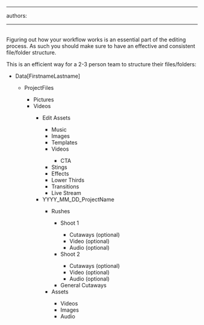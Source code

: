

---
authors:

---




<span class='intro'> <br>Figuring out how your workflow works is an essential part of the editing process. As such you should make sure to have an effective and consistent file/folder structure. </span>

<p>​This is&#160;an efficient way for a 2-3 person team to structure their files/folders&#58;</p><p></p><ul><li>Data[FirstnameLastname]</li><ul><li>ProjectFiles </li><ul><li>Pictures​</li><li>Videos</li><ul><li>Edit Assets</li><ul><li>Music</li><li>Images</li><li>Templates</li><li>Videos</li><ul><li>CTA</li></ul><li>Stings</li><li>Effects</li><li>Lower Thirds</li><li>Transitions</li><li>Live Stream</li></ul><li>YYYY_MM_DD_ProjectName</li><ul><li>Rushes</li><ul><li>Shoot 1</li><ul><li>Cutaways (optional)</li><li>Video (optional)</li><li>Audio (optional)</li></ul><li>Shoot 2</li><ul><li>Cutaways (optional)</li><li>Video (optional)</li><li>Audio (optional)</li></ul><li>General Cutaways</li></ul><li>Assets</li><ul><li>Videos</li><li>Images</li><li>Audio</li></ul></ul></ul></ul></ul></ul><p><br></p>


